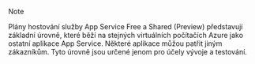 > [!NOTE]
> Plány hostování služby App Service Free a Shared (Preview) představují základní úrovně, které běží na stejných virtuálních počítačích Azure jako ostatní aplikace App Service. Některé aplikace můžou patřit jiným zákazníkům. Tyto úrovně jsou určené jenom pro účely vývoje a testování.
>
